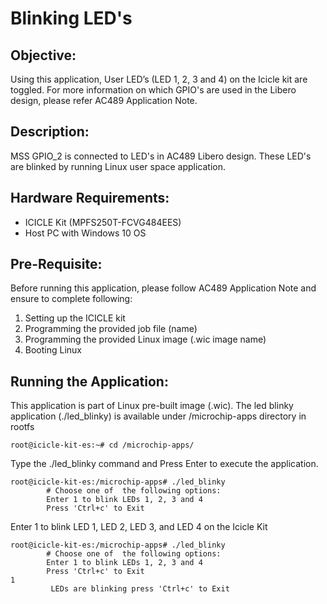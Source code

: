 # Blinking LED's

## Objective: 

Using this application, User LED’s (LED 1, 2, 3 and 4) on the Icicle kit are toggled.
For more information on which GPIO's are used in the Libero design, please refer AC489 Application Note.

## Description:

MSS GPIO_2 is connected to LED's in AC489 Libero design. These LED's are blinked by running Linux user space application.

## Hardware Requirements:

- ICICLE Kit (MPFS250T-FCVG484EES)
- Host PC with Windows 10 OS

## Pre-Requisite:

Before running this application, please follow AC489 Application Note and ensure to complete following:

1. Setting up the ICICLE kit
2. Programming the provided job file (name)
3. Programming the provided Linux image (.wic image name)
4. Booting Linux

## Running the Application:

This application is part of Linux pre-built image (.wic).
The led blinky application (./led_blinky) is available under /microchip-apps directory in rootfs

```
root@icicle-kit-es:~# cd /microchip-apps/
```

Type the ./led_blinky command and Press Enter to execute the application.

```
root@icicle-kit-es:/microchip-apps# ./led_blinky                        
        # Choose one of  the following options:
        Enter 1 to blink LEDs 1, 2, 3 and 4
        Press 'Ctrl+c' to Exit
```

Enter 1 to blink LED 1, LED 2, LED 3, and LED 4 on the Icicle Kit

```
root@icicle-kit-es:/microchip-apps# ./led_blinky                      
        # Choose one of  the following options:
        Enter 1 to blink LEDs 1, 2, 3 and 4
        Press 'Ctrl+c' to Exit
1
         LEDs are blinking press 'Ctrl+c' to Exit
```

